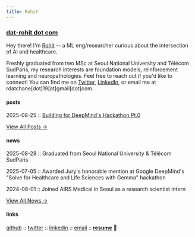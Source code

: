 ```yaml
---
title: Rohit
---
```


### [dat-rohit dot com](.)

Hey there! I'm [Rohit](.) -- a ML eng/researcher curious about the intersection of AI and healthcare.


Freshly graduated from two MSc at Seoul National University and Télécom SudParis, my research interests are foundation models, reinforcement learning and neuropathologies. Feel free to reach out if you'd like to connect! You can find me on [Twitter](https://x.com/its_rohitos), [LinkedIn](https://www.linkedin.com/in/rohitkumar-datchanamourty/), or email me at rdatchane[dot]19[at]gmail[dot]com. 


#### posts 

2025-08-25 :: [Building for DeepMind's Hackathon Pt.0](deepmind-hackathon-pt0)

[View All Posts →](posts)

#### news

2025-08-28 :: Graduated from Seoul National University & Télécom SudParis

2025-07-05 :: Awarded Jury's honorable mention at Google DeepMind's "Solve for Healthcare and Life Sciences with Gemma" hackathon

2024-08-01 :: Joined AIRS Medical in Seoul as a research scientist intern

[View All News →](news)


#### links

[github](https://github.com/dat-rohit) :: 
[twitter](https://x.com/its_rohitos) :: 
[linkedin](https://www.linkedin.com/in/rohitkumar-datchanamourty/) ::
[email](mailto:rdatchane.19@gmail.com) :: 
**<a href="static/cv_datchanamourty_r.pdf" download="Rohit_Datchanamourty_CV.pdf">resume</a>** 📄




<!-- :: [[about]] :: -->
<!-- [anonymous feedback](https://docs.google.com/forms/d/e/1FAIpQLSf-6VD0DNGgLSeFmMInbvmZrmVspTCItEESMpeQaqgop4HfBg/viewform?usp=sf_link) -->
